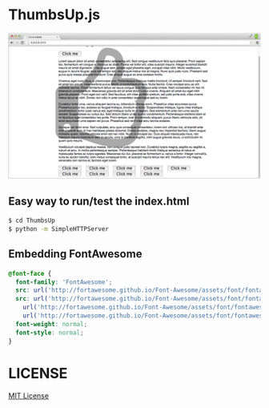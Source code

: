 ThumbsUp.js
=========

![ThumbsUp.js example image](https://github.com/inlineblock/ThumbsUp/raw/master/example.png)


## Easy way to run/test the index.html
```bash
$ cd ThumbsUp
$ python -m SimpleHTTPServer
```

## Embedding FontAwesome
```css
@font-face {
  font-family: 'FontAwesome';
  src: url('http://fortawesome.github.io/Font-Awesome/assets/font/fontawesome-webfont.eot?v=3.0.1');
  src: url('http://fortawesome.github.io/Font-Awesome/assets/font/fontawesome-webfont.eot?#iefix&v=3.0.1') format('embedded-opentype'),
    url('http://fortawesome.github.io/Font-Awesome/assets/font/fontawesome-webfont.woff?v=3.0.1') format('woff'),
    url('http://fortawesome.github.io/Font-Awesome/assets/font/fontawesome-webfont.ttf?v=3.0.1') format('truetype');
  font-weight: normal;
  font-style: normal;
}
```

LICENSE
=======
[MIT License](http://opensource.org/licenses/MIT)
